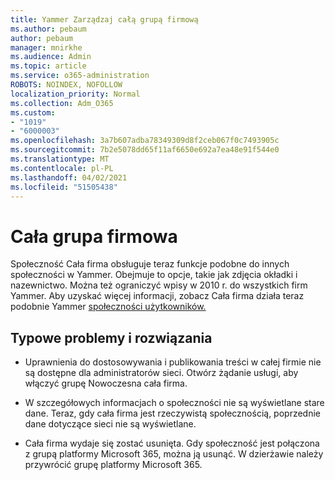 ```yaml
---
title: Yammer Zarządzaj całą grupą firmową
ms.author: pebaum
author: pebaum
manager: mnirkhe
ms.audience: Admin
ms.topic: article
ms.service: o365-administration
ROBOTS: NOINDEX, NOFOLLOW
localization_priority: Normal
ms.collection: Adm_O365
ms.custom:
- "1019"
- "6000003"
ms.openlocfilehash: 3a7b607adba78349309d8f2ceb067f0c7493905c
ms.sourcegitcommit: 7b2e5078dd65f11af6650e692a7ea48e91f544e0
ms.translationtype: MT
ms.contentlocale: pl-PL
ms.lasthandoff: 04/02/2021
ms.locfileid: "51505438"
---
```

# <a name="all-company-group"></a>Cała grupa firmowa

Społeczność Cała firma obsługuje teraz funkcje podobne do innych społeczności w Yammer. Obejmuje to opcje, takie jak zdjęcia okładki i nazewnictwo. Można też ograniczyć wpisy w 2010 r. do wszystkich firm Yammer. Aby uzyskać więcej informacji, zobacz Cała firma działa teraz podobnie Yammer [społeczności użytkowników.](https://docs.microsoft.com/yammer/manage-yammer-groups/yammer-all-company-yammer-community)

## <a name="common-issues-and-solutions"></a>Typowe problemy i rozwiązania

- Uprawnienia do dostosowywania i publikowania treści w całej firmie nie są dostępne dla administratorów sieci. Otwórz żądanie usługi, aby włączyć grupę Nowoczesna cała firma.

- W szczegółowych informacjach o społeczności nie są wyświetlane stare dane. Teraz, gdy cała firma jest rzeczywistą społecznością, poprzednie dane dotyczące sieci nie są wyświetlane.

- Cała firma wydaje się zostać usunięta. Gdy społeczność jest połączona z grupą platformy Microsoft 365, można ją usunąć. W dzierżawie należy przywrócić grupę platformy Microsoft 365.

